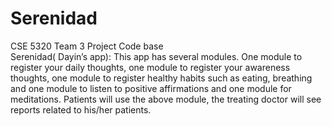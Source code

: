 # Serenidad
CSE 5320 Team 3 Project Code base\
Serenidad( Dayin’s app): This app has several modules. One module to register your daily thoughts, one module to register your awareness thoughts, one module to register healthy habits such as eating, breathing and one module to listen to positive affirmations and one module for meditations. Patients will use the above module, the treating doctor will see reports related to his/her patients.
